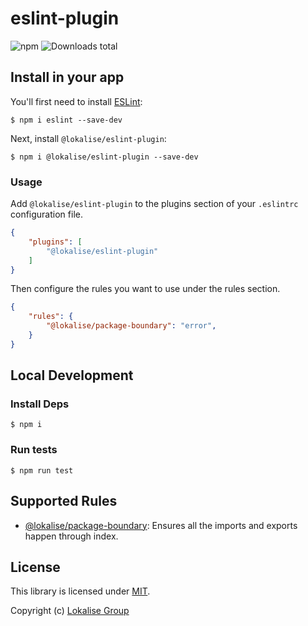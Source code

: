 # eslint-plugin

![npm](https://img.shields.io/npm/v/@lokalise/eslint-plugin)
![Downloads total](https://img.shields.io/npm/dt/@lokalise/eslint-plugin)

## Install in your app

You'll first need to install [ESLint](http://eslint.org):

```
$ npm i eslint --save-dev
```

Next, install `@lokalise/eslint-plugin`:

```
$ npm i @lokalise/eslint-plugin --save-dev
```

### Usage

Add `@lokalise/eslint-plugin` to the plugins section of your `.eslintrc` configuration file.

```json
{
    "plugins": [
        "@lokalise/eslint-plugin"
    ]
}
```

Then configure the rules you want to use under the rules section.

```json
{
    "rules": {
        "@lokalise/package-boundary": "error",
    }
}
```

## Local Development

### Install Deps

```
$ npm i
```

### Run tests

```
$ npm run test
```

## Supported Rules

* [@lokalise/package-boundary](docs/rules/package-boundary.md): Ensures all the imports and exports happen through index.

## License

This library is licensed under [MIT](https://github.com/lokalise/eslint-plugin/blob/main/LICENSE).

Copyright (c) [Lokalise Group](http://lokalise.com)
